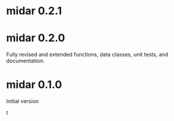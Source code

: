 # midar 0.2.1


# midar 0.2.0
Fully revised and extended functions, data classes, unit tests, and documentation.  

# midar 0.1.0
Initial version

t
